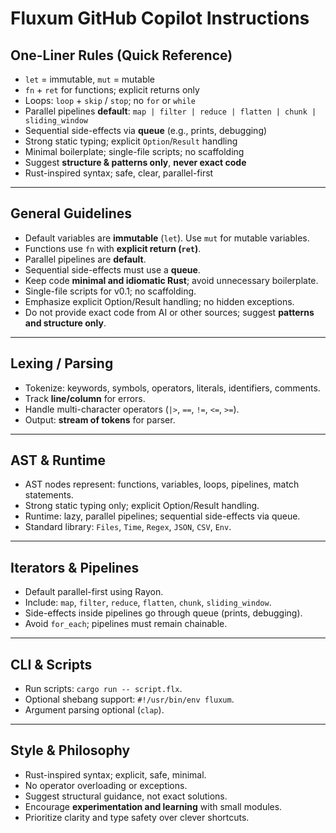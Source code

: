 # Fluxum GitHub Copilot Instructions

## One-Liner Rules (Quick Reference)
- `let` = immutable, `mut` = mutable
- `fn` + `ret` for functions; explicit returns only
- Loops: `loop` + `skip` / `stop`; no `for` or `while`
- Parallel pipelines **default**: `map | filter | reduce | flatten | chunk | sliding_window`
- Sequential side-effects via **queue** (e.g., prints, debugging)
- Strong static typing; explicit `Option`/`Result` handling
- Minimal boilerplate; single-file scripts; no scaffolding
- Suggest **structure & patterns only**, **never exact code**
- Rust-inspired syntax; safe, clear, parallel-first

---

## General Guidelines
- Default variables are **immutable** (`let`). Use `mut` for mutable variables.
- Functions use `fn` with **explicit return (`ret`)**.
- Parallel pipelines are **default**.
- Sequential side-effects must use a **queue**.
- Keep code **minimal and idiomatic Rust**; avoid unnecessary boilerplate.
- Single-file scripts for v0.1; no scaffolding.
- Emphasize explicit Option/Result handling; no hidden exceptions.
- Do not provide exact code from AI or other sources; suggest **patterns and structure only**.

---

## Lexing / Parsing
- Tokenize: keywords, symbols, operators, literals, identifiers, comments.
- Track **line/column** for errors.
- Handle multi-character operators (`|>`, `==`, `!=`, `<=`, `>=`).
- Output: **stream of tokens** for parser.

---

## AST & Runtime
- AST nodes represent: functions, variables, loops, pipelines, match statements.
- Strong static typing only; explicit Option/Result handling.
- Runtime: lazy, parallel pipelines; sequential side-effects via queue.
- Standard library: `Files`, `Time`, `Regex`, `JSON`, `CSV`, `Env`.

---

## Iterators & Pipelines
- Default parallel-first using Rayon.
- Include: `map`, `filter`, `reduce`, `flatten`, `chunk`, `sliding_window`.
- Side-effects inside pipelines go through queue (prints, debugging).
- Avoid `for_each`; pipelines must remain chainable.

---

## CLI & Scripts
- Run scripts: `cargo run -- script.flx`.
- Optional shebang support: `#!/usr/bin/env fluxum`.
- Argument parsing optional (`clap`).

---

## Style & Philosophy
- Rust-inspired syntax; explicit, safe, minimal.
- No operator overloading or exceptions.
- Suggest structural guidance, not exact solutions.
- Encourage **experimentation and learning** with small modules.
- Prioritize clarity and type safety over clever shortcuts.
